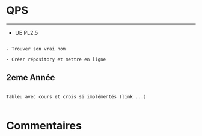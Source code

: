# QPS

***

- UE PL2.5




```{note}

- Trouver son vrai nom

- Créer répository et mettre en ligne

```


## 2eme Année

```{note}

Tableu avec cours et crois si implémentés (link ...)


```

# Commentaires


<script src="https://utteranc.es/client.js"
        repo="Deugz/jb-QPS"
        issue-term="pathname"
        theme="github-light"
        crossorigin="anonymous"
        async>
</script>